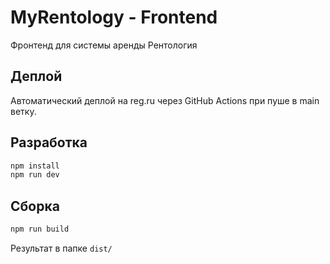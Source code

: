 # MyRentology - Frontend

Фронтенд для системы аренды Рентология

## Деплой

Автоматический деплой на reg.ru через GitHub Actions при пуше в main ветку.

## Разработка

```bash
npm install
npm run dev
```

## Сборка

```bash
npm run build
```

Результат в папке `dist/`